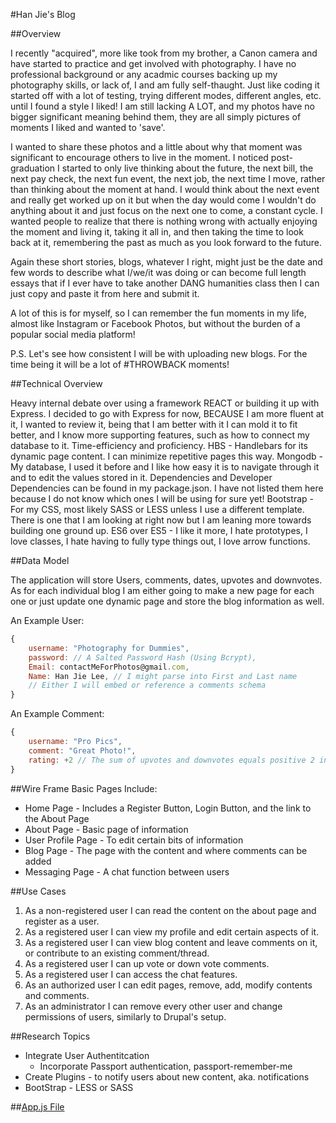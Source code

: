 #Han Jie's Blog 

##Overview

I recently "acquired", more like took from my brother, a Canon camera and have started to practice and get involved with photography. I have no professional background or any acadmic courses backing up my photography skills, or lack of, I and am fully self-thaught. Just like coding it started off with a lot of testing, trying different modes, different angles, etc. until I found a style I liked! I am still lacking A LOT, and my photos have no bigger significant meaning behind them, they are all simply pictures of moments I liked and wanted to 'save'. 

I wanted to share these photos and a little about why that moment was significant to encourage others to live in the moment. I noticed post-graduation I started to only live thinking about the future, the next bill, the next pay check, the next fun event, the next job, the next time I move, rather than thinking about the moment at hand. I would think about the next event and really get worked up on it but when the day would come I wouldn't do anything about it and just focus on the next one to come, a constant cycle. I wanted people to realize that there is nothing wrong with actually enjoying the moment and living it, taking it all in, and then taking the time to look back at it, remembering the past as much as you look forward to the future. 

Again these short stories, blogs, whatever I right, might just be the date and few words to describe what I/we/it was doing or can become full length essays that if I ever have to take another DANG humanities class then I can just copy and paste it from here and submit it. 

A lot of this is for myself, so I can remember the fun moments in my life, almost like Instagram or Facebook Photos, but without the burden of a popular social media platform! 

P.S. Let's see how consistent I will be with uploading new blogs. For the time being it will be a lot of #THROWBACK moments! 

##Technical Overview 

Heavy internal debate over using a framework REACT or building it up with Express.
I decided to go with Express for now, BECAUSE I am more fluent at it, I wanted to review it, being that I am better with it I can mold it to fit better, and I know more supporting features, such as how to connect my database to it. Time-efficiency and proficiency.
HBS - Handlebars for its dynamic page content. I can minimize repetitive pages this way. 
Mongodb - My database, I used it before and I like how easy it is to navigate through it and to edit the values stored in it. 
Dependencies and Developer Dependencies can be found in my package.json. I have not listed them here because I do not know which ones I will be using for sure yet! 
Bootstrap - For my CSS, most likely SASS or LESS unless I use a different template. There is one that I am looking at right now but I am leaning more towards building one ground up. 
ES6 over ES5 - I like it more, I hate prototypes, I love classes, I hate having to fully type things out, I love arrow functions. 

##Data Model 

The application will store Users, comments, dates, upvotes and downvotes. 
As for each individual blog I am either going to make a new page for each one or just update one dynamic page and store the blog information as well. 

An Example User: 
```javascript
{
    username: "Photography for Dummies",
    password: // A Salted Password Hash (Using Bcrypt),
    Email: contactMeForPhotos@gmail.com,
    Name: Han Jie Lee, // I might parse into First and Last name
    // Either I will embed or reference a comments schema
}
```

An Example Comment:
```javascript
{
    username: "Pro Pics",
    comment: "Great Photo!", 
    rating: +2 // The sum of upvotes and downvotes equals positive 2 indicating that there were more positive votes for it
}
```

##Wire Frame
Basic Pages Include: 
* Home Page - Includes a Register Button, Login Button, and the link to the About Page
* About Page - Basic page of information 
* User Profile Page - To edit certain bits of information 
* Blog Page - The page with the content and where comments can be added 
* Messaging Page - A chat function between users 

##Use Cases
1. As a non-registered user I can read the content on the about page and register as a user. 
2. As a registered user I can view my profile and edit certain aspects of it. 
3. As a registered user I can view blog content and leave comments on it, or contribute to an existing comment/thread. 
4. As a registered user I can up vote or down vote comments. 
5. As a registered user I can access the chat features. 
6. As an authorized user I can edit pages, remove, add, modify contents and comments. 
7. As an administrator I can remove every other user and change permissions of users, similarly to Drupal's setup. 

##Research Topics 
* Integrate User Authentitcation 
    * Incorporate Passport authentication, passport-remember-me 
* Create Plugins - to notify users about new content, aka. notifications 
* BootStrap - LESS or SASS

##[App.js File](app.js)

